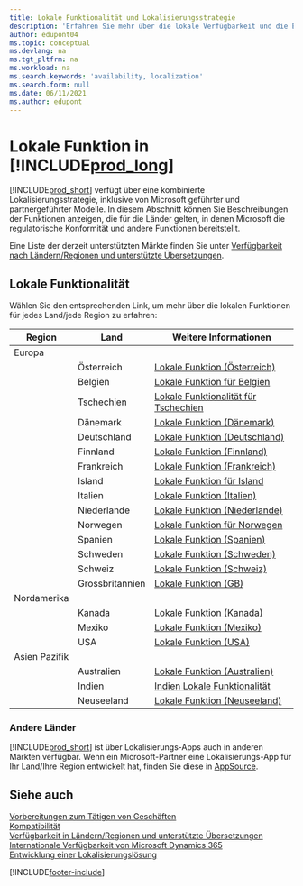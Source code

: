 ```yaml
---
title: Lokale Funktionalität und Lokalisierungsstrategie
description: 'Erfahren Sie mehr über die lokale Verfügbarkeit und die Einhaltung von Vorschriften in Business Central für die Länder, in denen Microsoft die lokale Funktionalität bereitstellt.'
author: edupont04
ms.topic: conceptual
ms.devlang: na
ms.tgt_pltfrm: na
ms.workload: na
ms.search.keywords: 'availability, localization'
ms.search.form: null
ms.date: 06/11/2021
ms.author: edupont
---
```

# Lokale Funktion in [!INCLUDE[prod_long](includes/prod_long.md)]

[!INCLUDE[prod_short](includes/prod_short.md)] verfügt über eine kombinierte Lokalisierungsstrategie, inklusive von Microsoft geführter und partnergeführter Modelle. In diesem Abschnitt können Sie Beschreibungen der Funktionen anzeigen, die für die Länder gelten, in denen Microsoft die regulatorische Konformität und andere Funktionen bereitstellt.  

Eine Liste der derzeit unterstützten Märkte finden Sie unter [Verfügbarkeit nach Ländern/Regionen und unterstützte Übersetzungen](/dynamics365/business-central/dev-itpro/compliance/apptest-countries-and-translations?toc=/dynamics365/business-central/toc.json).  

## Lokale Funktionalität

Wählen Sie den entsprechenden Link, um mehr über die lokalen Funktionen für jedes Land/jede Region zu erfahren:

| Region | Land | Weitere Informationen |
| --- | --- |--- |
| Europa |  | |
|        | Österreich | [Lokale Funktion (Österreich)](localfunctionality/austria/austria-local-functionality.md) |
|        | Belgien | [Lokale Funktion für Belgien](localfunctionality/belgium/belgium-local-functionality.md) |
|        | Tschechien | [Lokale Funktionalität für Tschechien](localfunctionality/czech/czech-local-functionality.md) |
|        | Dänemark | [Lokale Funktion (Dänemark)](localfunctionality/denmark/denmark-local-functionality.md) |
|        | Deutschland | [Lokale Funktion (Deutschland)](localfunctionality/germany/germany-local-functionality.md) |
|        | Finnland | [Lokale Funktion (Finnland)](localfunctionality/finland/finland-local-functionality.md) |
|        | Frankreich | [Lokale Funktion (Frankreich)](localfunctionality/france/france-local-functionality.md) |
|        | Island | [Lokale Funktion für Island](localfunctionality/iceland/iceland-local-functionality.md) |
|        | Italien | [Lokale Funktion (Italien)](localfunctionality/italy/italy-local-functionality.md) |
|        | Niederlande | [Lokale Funktion (Niederlande)](localfunctionality/netherlands/netherlands-local-functionality.md) |
|        | Norwegen | [Lokale Funktion für Norwegen](localfunctionality/norway/norway-local-functionality.md) |
|        | Spanien | [Lokale Funktion (Spanien)](localfunctionality/spain/spain-local-functionality.md) |
|        | Schweden | [Lokale Funktion (Schweden)](localfunctionality/sweden/sweden-local-functionality.md) |
|        | Schweiz | [Lokale Funktion (Schweiz)](localfunctionality/switzerland/switzerland-local-functionality.md) |
|        | Grossbritannien | [Lokale Funktion (GB)](localfunctionality/unitedkingdom/united-kingdom-local-functionality.md) |
| Nordamerika |       |  |
|        | Kanada|[Lokale Funktion (Kanada)](localfunctionality/canada/canada-local-functionality.md) |
|        | Mexiko | [Lokale Funktion (Mexiko)](localfunctionality/mexico/mexico-local-functionality.md) |
|        | USA|[Lokale Funktion (USA)](localfunctionality/unitedstates/united-states-local-functionality.md) |
| Asien Pazifik |       |  |
|        | Australien | [Lokale Funktion (Australien)](localfunctionality/australia/australia-local-functionality.md) |
|        | Indien | [Indien Lokale Funktionalität](LocalFunctionality/India/india-local-functionality.md) |
|        | Neuseeland | [Lokale Funktion (Neuseeland)](localfunctionality/newzealand/new-zealand-local-functionality.md) |

### Andere Länder

[!INCLUDE[prod_short](includes/prod_short.md)] ist über Lokalisierungs-Apps auch in anderen Märkten verfügbar. Wenn ein Microsoft-Partner eine Lokalisierungs-App für Ihr Land/Ihre Region entwickelt hat, finden Sie diese in [AppSource](https://go.microsoft.com/fwlink/?linkid=2081646).

## Siehe auch

[Vorbereitungen zum Tätigen von Geschäften](ui-get-ready-business.md)  
[Kompatibilität](compliance/compliance-overview.md)  
[Verfügbarkeit in Ländern/Regionen und unterstützte Übersetzungen](/dynamics365/business-central/dev-itpro/compliance/apptest-countries-and-translations?toc=/dynamics365/business-central/toc.json)  
[Internationale Verfügbarkeit von Microsoft Dynamics 365](/dynamics365/get-started/availability)  
[Entwicklung einer Lokalisierungslösung](/dynamics365/business-central/dev-itpro/developer/readiness/readiness-develop-localization)  


[!INCLUDE[footer-include](includes/footer-banner.md)]